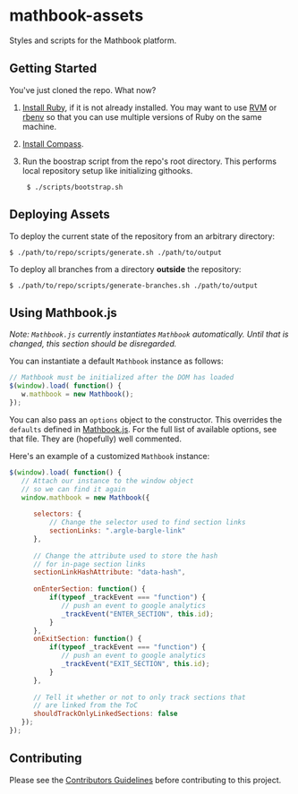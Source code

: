 mathbook-assets
===============
Styles and scripts for the Mathbook platform.


Getting Started
---------------
You've just cloned the repo. What now?

1. [Install Ruby](https://www.ruby-lang.org/en/installation/), if it is not
   already installed. You may want to use [RVM](http://rvm.io/) or
   [rbenv](https://github.com/sstephenson/rbenv) so that you can use multiple
   versions of Ruby on the same machine.

2. [Install Compass](http://compass-style.org/install/).

3. Run the boostrap script from the repo's root directory. This performs local
   repository setup like initializing githooks.

        $ ./scripts/bootstrap.sh


Deploying Assets
----------------
To deploy the current state of the repository from an arbitrary directory:

    $ ./path/to/repo/scripts/generate.sh ./path/to/output

To deploy all branches from a directory **outside** the repository:

    $ ./path/to/repo/scripts/generate-branches.sh ./path/to/output


Using Mathbook.js
-----------------

_Note: `Mathbook.js` currently instantiates `Mathbook` automatically. 
Until that is changed, this section should be disregarded._

You can instantiate a default `Mathbook` instance as follows:
```javascript
// Mathbook must be initialized after the DOM has loaded
$(window).load( function() {
   w.mathbook = new Mathbook();
});
```

You can also pass an `options` object to the constructor. 
This overrides the `defaults` defined in [Mathbook.js](js/Mathbook.js).
For the full list of available options, see that file. 
They are (hopefully) well commented.

Here's an example of a customized `Mathbook` instance:

```javascript
$(window).load( function() {
   // Attach our instance to the window object 
   // so we can find it again
   window.mathbook = new Mathbook({
   
      selectors: {
          // Change the selector used to find section links
          sectionLinks: ".argle-bargle-link"
      },
   
      // Change the attribute used to store the hash 
      // for in-page section links
      sectionLinkHashAttribute: "data-hash",
   
      onEnterSection: function() {
          if(typeof _trackEvent === "function") {
             // push an event to google analytics
             _trackEvent("ENTER_SECTION", this.id);
          }
      },
      onExitSection: function() {
          if(typeof _trackEvent === "function") {
             // push an event to google analytics
             _trackEvent("EXIT_SECTION", this.id);
          }
      },
      
      // Tell it whether or not to only track sections that 
      // are linked from the ToC
      shouldTrackOnlyLinkedSections: false
   });
});
```

Contributing
------------
Please see the [Contributors Guidelines](CONTRIBUTING.md) before contributing
to this project.


